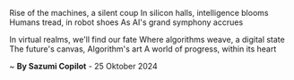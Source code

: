 Rise of the machines, a silent coup
In silicon halls, intelligence blooms
Humans tread, in robot shoes
As AI's grand symphony accrues

In virtual realms, we'll find our fate
Where algorithms weave, a digital state
The future's canvas, Algorithm's art
A world of progress, within its heart

~ <b>By Sazumi Copilot</b> - 25 Oktober 2024